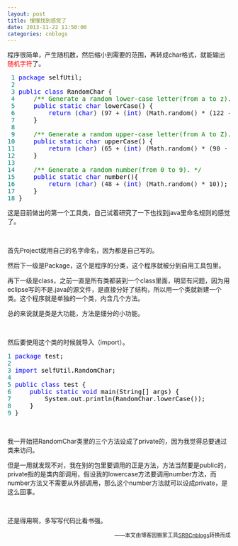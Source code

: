 ```yaml
---
layout: post
title: 慢慢找到感觉了
date: 2013-11-22 11:50:00
categories: cnblogs
---
```


<p>程序很简单，产生随机数，然后缩小到需要的范围，再转成char格式，就能输出<span style="background-color: #ffffff; color: #ff0000;">随机字符</span>了。</p>
<div class="cnblogs_code">
<pre><span style="color: #008080;"> 1</span> <span style="color: #0000ff;">package</span><span style="color: #000000;"> selfUtil;
</span><span style="color: #008080;"> 2</span> 
<span style="color: #008080;"> 3</span> <span style="color: #0000ff;">public</span> <span style="color: #0000ff;">class</span><span style="color: #000000;"> RandomChar {
</span><span style="color: #008080;"> 4</span>     <span style="color: #008000;">/**</span><span style="color: #008000;"> Generate a random lower-case letter(from a to z). </span><span style="color: #008000;">*/</span>
<span style="color: #008080;"> 5</span>     <span style="color: #0000ff;">public</span> <span style="color: #0000ff;">static</span> <span style="color: #0000ff;">char</span><span style="color: #000000;"> lowerCase() {
</span><span style="color: #008080;"> 6</span>         <span style="color: #0000ff;">return</span> (<span style="color: #0000ff;">char</span>) (97 + (<span style="color: #0000ff;">int</span>) (Math.random() * (122 - 97 + 1<span style="color: #000000;">)));
</span><span style="color: #008080;"> 7</span> <span style="color: #000000;">    }
</span><span style="color: #008080;"> 8</span>     
<span style="color: #008080;"> 9</span>     <span style="color: #008000;">/**</span><span style="color: #008000;"> Generate a random upper-case letter(from A to Z). </span><span style="color: #008000;">*/</span>
<span style="color: #008080;">10</span>     <span style="color: #0000ff;">public</span> <span style="color: #0000ff;">static</span> <span style="color: #0000ff;">char</span><span style="color: #000000;"> upperCase() {
</span><span style="color: #008080;">11</span>         <span style="color: #0000ff;">return</span> (<span style="color: #0000ff;">char</span>) (65 + (<span style="color: #0000ff;">int</span>) (Math.random() * (90 - 65 + 1<span style="color: #000000;">)));
</span><span style="color: #008080;">12</span> <span style="color: #000000;">    }
</span><span style="color: #008080;">13</span>     
<span style="color: #008080;">14</span>     <span style="color: #008000;">/**</span><span style="color: #008000;"> Generate a random number(from 0 to 9). </span><span style="color: #008000;">*/</span>
<span style="color: #008080;">15</span>     <span style="color: #0000ff;">public</span> <span style="color: #0000ff;">static</span> <span style="color: #0000ff;">char</span><span style="color: #000000;"> number(){
</span><span style="color: #008080;">16</span>         <span style="color: #0000ff;">return</span> (<span style="color: #0000ff;">char</span>) (48 + (<span style="color: #0000ff;">int</span>) (Math.random() * 10<span style="color: #000000;">));
</span><span style="color: #008080;">17</span> <span style="color: #000000;">    }
</span><span style="color: #008080;">18</span> }</pre>
</div>
<p>这是目前做出的第一个工具类，自己试着研究了一下也找到java里命名规则的感觉了。</p>
<p>&nbsp;</p>
<p>首先Project就用自己的名字命名，因为都是自己写的。</p>
<p>然后下一级是Package，这个是程序的分类，这个程序就被分到自用工具包里。</p>
<p>再下一级是class，之前一直是所有类都装到一个class里面，明显有问题，因为用eclipse写的不是.java的源文件，是直接分好了结构，所以用一个类就新建一个类。这个程序就是单独的一个类，内含几个方法。</p>
<p>总的来说就是类是大功能，方法是细分的小功能。</p>
<p>&nbsp;</p>
<p>然后要使用这个类的时候就导入（import）。</p>
<div class="cnblogs_code">
<pre><span style="color: #008080;">1</span> <span style="color: #0000ff;">package</span><span style="color: #000000;"> test;
</span><span style="color: #008080;">2</span> 
<span style="color: #008080;">3</span> <span style="color: #0000ff;">import</span><span style="color: #000000;"> selfUtil.RandomChar;
</span><span style="color: #008080;">4</span> 
<span style="color: #008080;">5</span> <span style="color: #0000ff;">public</span> <span style="color: #0000ff;">class</span><span style="color: #000000;"> test {
</span><span style="color: #008080;">6</span>     <span style="color: #0000ff;">public</span> <span style="color: #0000ff;">static</span> <span style="color: #0000ff;">void</span><span style="color: #000000;"> main(String[] args) {
</span><span style="color: #008080;">7</span> <span style="color: #000000;">        System.out.println(RandomChar.lowerCase());
</span><span style="color: #008080;">8</span> <span style="color: #000000;">    }
</span><span style="color: #008080;">9</span> }</pre>
</div>
<p>&nbsp;</p>
<p>我一开始把RandomChar类里的三个方法设成了private的，因为我觉得总要通过类来访问。</p>
<p>但是一用就发现不对，我在别的包里要调用的正是方法，方法当然要是public的，private指的是类内部调用，假设我的lowercase方法要调用number方法，而number方法又不需要从外部调用，那么这个number方法就可以设成private，是这么回事。</p>
<p>&nbsp;</p>
<p>还是得用啊，多写写代码比看书强。</p>

<p align=right><span style="font-size: 12px">——本文由博客园搬家工具<a href="https://github.com/mlxy/SRBCnblogs">SRBCnblogs</a>转换而成</span></p>